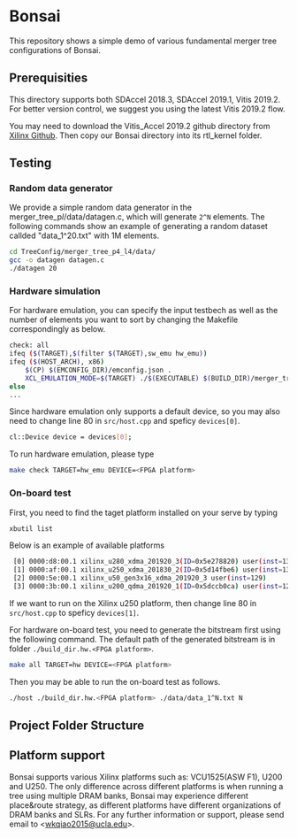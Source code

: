 # Bonsai
This repository shows a simple demo of various fundamental merger tree configurations of Bonsai.

## Prerequisities

This directory supports both SDAccel 2018.3, SDAccel 2019.1, Vitis 2019.2. For better version control, we suggest you using the latest Vitis 2019.2 flow.

You may need to download the Vitis_Accel 2019.2 github directory from [Xilinx Github](https://github.com/Xilinx/Vitis_Accel_Examples.git). Then copy our Bonsai directory into its rtl_kernel folder.

## Testing

### Random data generator

We provide a simple random data generator in the merger_tree_p*l*/data/datagen.c, which will generate `2^N` elements. The following commands show an example of generating a random dataset callded "data_1^20.txt" with 1M elements.

```bash
cd TreeConfig/merger_tree_p4_l4/data/
gcc -o datagen datagen.c
./datagen 20
```

### Hardware simulation

For hardware emulation, you can specify the input testbech as well as the number of elements you want to sort by changing the Makefile correspondingly as below. 

```bash
check: all
ifeq ($(TARGET),$(filter $(TARGET),sw_emu hw_emu))
ifeq ($(HOST_ARCH), x86)
	$(CP) $(EMCONFIG_DIR)/emconfig.json .
	XCL_EMULATION_MODE=$(TARGET) ./$(EXECUTABLE) $(BUILD_DIR)/merger_tree_p*_l*.xclbin ./data/data_1^N.txt N
else
...
```

Since hardware emulation only supports a default device, so you may also need to change line 80 in `src/host.cpp` and speficy  `devices[0]`.

```bash
cl::Device device = devices[0];
```

To run hardware emulation, please type

```bash
make check TARGET=hw_emu DEVICE=<FPGA platform>
```

### On-board test

First, you need to find the taget platform installed on your serve by typing

```bash
xbutil list
```

Below is an example of available platforms 
```bash
 [0] 0000:d8:00.1 xilinx_u280_xdma_201920_3(ID=0x5e278820) user(inst=131)
 [1] 0000:af:00.1 xilinx_u250_xdma_201830_2(ID=0x5d14fbe6) user(inst=130)
 [2] 0000:5e:00.1 xilinx_u50_gen3x16_xdma_201920_3 user(inst=129)
 [3] 0000:3b:00.1 xilinx_u200_qdma_201920_1(ID=0x5dccb0ca) user(inst=128)
```

If we want to run on the Xilinx u250 platform, then change line 80 in `src/host.cpp` to speficy `devices[1]`.

For hardware on-board test, you need to generate the bitstream first using the following command. The default path of the generated bitstream is in folder `./build_dir.hw.<FPGA platform>`.

```bash
make all TARGET=hw DEVICE=<FPGA platform>
```

Then you may be able to run the on-board test as follows.
```bash
./host ./build_dir.hw.<FPGA platform> ./data/data_1^N.txt N
```

## Project Folder Structure



## Platform support
Bonsai supports various Xilinx platforms such as: VCU1525(ASW F1), U200 and U250. The only difference across different platforms is when running a tree using multiple DRAM banks, Bonsai may experience different place&route strategy, as different platforms have different organizations of DRAM banks and SLRs. 
For any further information or support, please send email to \<<wkqiao2015@ucla.edu>\>.


